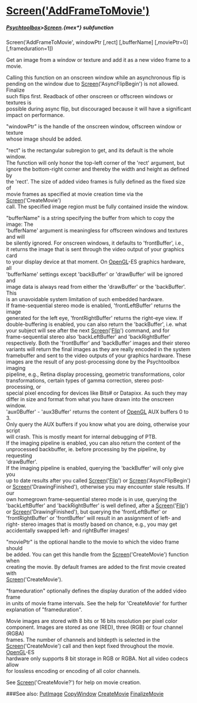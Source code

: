 # [Screen('AddFrameToMovie')](Screen-AddFrameToMovie) 
##### [Psychtoolbox](Psychtoolbox)>[Screen](Screen).{mex*} subfunction

Screen('AddFrameToMovie', windowPtr [,rect] [,bufferName] [,moviePtr=0] [,frameduration=1])

Get an image from a window or texture and add it as a new video frame to a  
movie.  
  
Calling this function on an onscreen window while an asynchronous flip is  
pending on the window due to [Screen](Screen)('AsyncFlipBegin') is not allowed. Finalize  
such flips first. Readback of other onscreen or offscreen windows or textures is  
possible during async flip, but discouraged because it will have a significant  
impact on performance.  
  
"windowPtr" is the handle of the onscreen window, offscreen window or texture  
whose image should be added.  
  
"rect" is the rectangular subregion to get, and its default is the whole window.  
The function will only honor the top-left corner of the 'rect' argument, but  
ignore the bottom-right corner and thereby the width and height as defined by  
the 'rect'. The size of added video frames is fully defined as the fixed size of  
movie frames as specified at movie creation time via the [Screen](Screen)('CreateMovie')  
call. The specified image region must be fully contained inside the window.  
  
"bufferName" is a string specifying the buffer from which to copy the image: The  
'bufferName' argument is meaningless for offscreen windows and textures and will  
be silently ignored. For onscreen windows, it defaults to 'frontBuffer', i.e.,  
it returns the image that is sent through the video output of your graphics card  
to your display device at that moment. On [OpenGL](OpenGL)-ES graphics hardware, all  
'bufferName' settings except 'backBuffer' or 'drawBuffer' will be ignored and  
image data is always read from either the 'drawBuffer' or the 'backBuffer'. This  
is an unavoidable system limitation of such embedded hardware.  
If frame-sequential stereo mode is enabled, 'frontLeftBuffer' returns the image  
generated for the left eye, 'frontRightBuffer' returns the right-eye view. If  
double-buffering is enabled, you can also return the 'backBuffer', i.e. what  
your subject will see after the next [Screen](Screen)('[Flip](Flip)') command, and for  
frame-sequential stereo also 'backLeftBuffer' and 'backRightBuffer'  
respectively. Both the 'frontBuffer' and 'backBuffer' images and their stereo  
variants will return the final images as they are really encoded in the system  
framebuffer and sent to the video outputs of your graphics hardware. These  
images are the result of any post-processing done by the Psychtoolbox imaging  
pipeline, e.g., Retina display processing, geometric transformations, color  
transformations, certain types of gamma correction, stereo post-processing, or  
special pixel encoding for devices like Bits\# or Datapixx. As such they may  
differ in size and format from what you have drawn into the onscreen window.  
'aux0Buffer' - 'aux3Buffer' returns the content of [OpenGL](OpenGL) AUX buffers 0 to 3.  
Only query the AUX buffers if you know what you are doing, otherwise your script  
will crash. This is mostly meant for internal debugging of PTB.  
If the imaging pipeline is enabled, you can also return the content of the  
unprocessed backbuffer, ie. before processing by the pipeline, by requesting  
'drawBuffer'.  
If the imaging pipeline is enabled, querying the 'backBuffer' will only give you  
up to date results after you called [Screen](Screen)('[Flip](Flip)') or [Screen](Screen)('AsyncFlipBegin')  
or [Screen](Screen)('DrawingFinished'), otherwise you may encounter stale results. If our  
own homegrown frame-sequential stereo mode is in use, querying the  
'backLeftBuffer' and 'backRightBuffer' is well defined, after a [Screen](Screen)('[Flip](Flip)')  
or [Screen](Screen)('DrawingFinished'), but querying the 'frontLeftBuffer' or  
'frontRightBuffer' or 'frontBuffer' will result in an assignment of left- and  
right- stereo images that is mostly based on chance, e.g., you may get  
accidentally swapped left- and rightBuffer images!  
  
"moviePtr" is the optional handle to the movie to which the video frame should  
be added. You can get this handle from the [Screen](Screen)('CreateMovie') function when  
creating the movie. By default frames are added to the first movie created with  
[Screen](Screen)('CreateMovie').  
  
"frameduration" optionally defines the display duration of the added video frame  
in units of movie frame intervals. See the help for 'CreateMovie' for further  
explanation of "frameduration".  
  
Movie images are stored with 8 bits or 16 bits resolution per pixel color  
component. Images are stored as one (RED), three (RGB) or four channel (RGBA)  
frames. The number of channels and bitdepth is selected in the  
[Screen](Screen)('CreateMovie') call and then kept fixed throughout the movie. [OpenGL](OpenGL)-ES  
hardware only supports 8 bit storage in RGB or RGBA. Not all video codecs allow  
for lossless encoding or encoding of all color channels.  
  
See [Screen](Screen)('CreateMovie?') for help on movie creation.  
  


###See also:
[PutImage](Screen-PutImage) [CopyWindow](Screen-CopyWindow) [CreateMovie](Screen-CreateMovie) [FinalizeMovie](Screen-FinalizeMovie)
